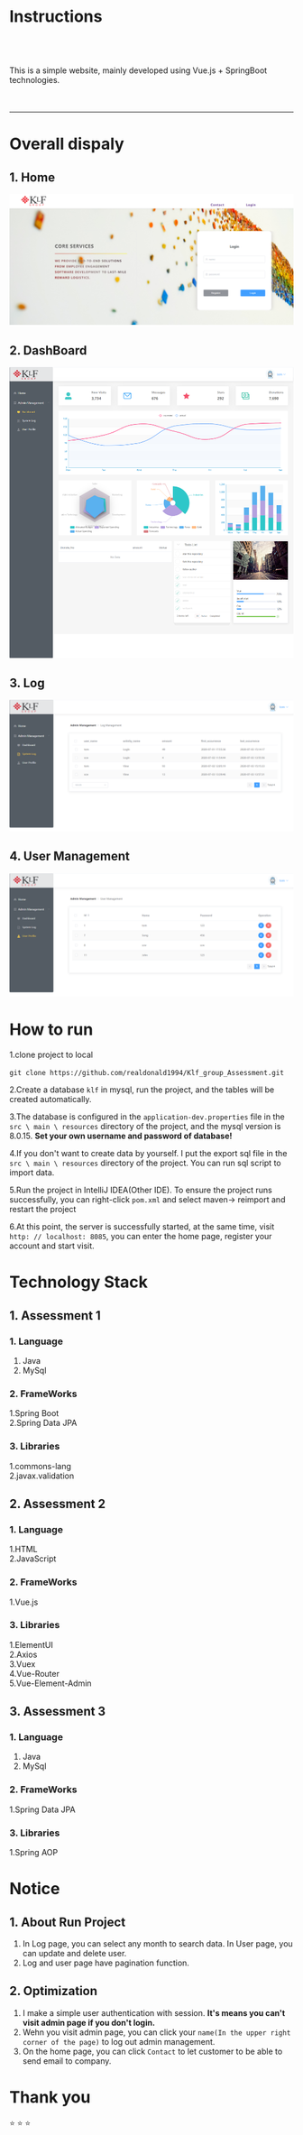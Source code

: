 # Instructions


<br>
<br>
<br>
This is a simple website, mainly developed using Vue.js + SpringBoot technologies.

<br>
<br>
<br>

---

# Overall dispaly

## 1. Home

![Home](https://raw.githubusercontent.com/realdonald1994/blog-resources/master/img/Klf_group_Assessment.png)

## 2. DashBoard

![Dashboard](https://raw.githubusercontent.com/realdonald1994/blog-resources/master/img/Klf_group_Assessment(1).png)

## 3. Log

![Log](https://raw.githubusercontent.com/realdonald1994/blog-resources/master/img/Klf_group_Assessment5.png)

## 4. User Management

![UserManagement](https://raw.githubusercontent.com/realdonald1994/blog-resources/master/img/Klf_group_Assessment3.png)


# How to run

1.clone project to local

`git clone https://github.com/realdonald1994/Klf_group_Assessment.git`

2.Create a database `klf` in mysql, run the project, and the tables will be created automatically.
 
3.The database is configured in the `application-dev.properties` file in the` src \ main \ resources` directory of the project, and the mysql version is 8.0.15. <Strong>Set your own username and password of database!</Strong>

4.If you don't want to create data by yourself. I put the export sql file in the ` src \ main \ resources` directory of the project.  You can run sql script to import data.

5.Run the project in IntelliJ IDEA(Other IDE). To ensure the project runs successfully, you can right-click `pom.xml` and select maven-> reimport and restart the project

6.At this point, the server is successfully started, at the same time, visit `http: // localhost: 8085`, you can enter the home page, register your account and start visit.


# Technology Stack

## 1. Assessment 1

### 1. Language

1. Java  
3. MySql  

### 2. FrameWorks

1.Spring Boot  
2.Spring Data JPA  

### 3. Libraries

1.commons-lang  
2.javax.validation  

## 2. Assessment 2

### 1. Language

1.HTML  
2.JavaScript  

### 2. FrameWorks

1.Vue.js

### 3. Libraries

1.ElementUI  
2.Axios  
3.Vuex  
4.Vue-Router  
5.Vue-Element-Admin

## 3. Assessment 3

### 1. Language

1. Java  
3. MySql  

### 2. FrameWorks
 
1.Spring Data JPA  

### 3. Libraries

1.Spring AOP 

# Notice

## 1. About Run Project
  
1. In Log page, you can select any month to search data. In User page, you can update and delete user.  
2. Log and user page have pagination function.

## 2. Optimization

1. I make a simple user authentication with session. <Strong>It's means you can't visit admin page if you don't login.</strong>  
2. Wehn you visit admin page, you can click your `name(In the upper right corner of the page)` to log out admin management.  
3. On the home page, you can click `Contact`  to let customer to be able to send email to company.

# Thank you

:star: :star: :star:
